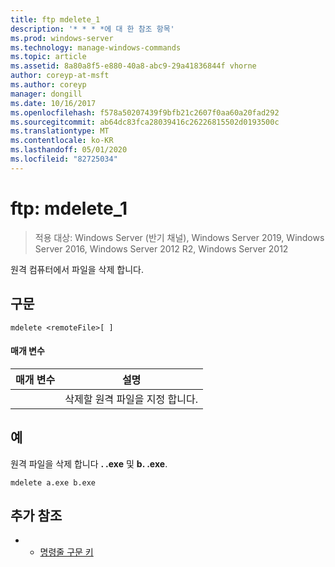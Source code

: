 ```yaml
---
title: ftp mdelete_1
description: '* * * *에 대 한 참조 항목'
ms.prod: windows-server
ms.technology: manage-windows-commands
ms.topic: article
ms.assetid: 8a80a8f5-e880-40a8-abc9-29a41836844f vhorne
author: coreyp-at-msft
ms.author: coreyp
manager: dongill
ms.date: 10/16/2017
ms.openlocfilehash: f578a50207439f9bfb21c2607f0aa60a20fad292
ms.sourcegitcommit: ab64dc83fca28039416c26226815502d0193500c
ms.translationtype: MT
ms.contentlocale: ko-KR
ms.lasthandoff: 05/01/2020
ms.locfileid: "82725034"
---
```

# <a name="ftp-mdelete_1"></a>ftp: mdelete_1

> 적용 대상: Windows Server (반기 채널), Windows Server 2019, Windows Server 2016, Windows Server 2012 R2, Windows Server 2012

원격 컴퓨터에서 파일을 삭제 합니다.   
## <a name="syntax"></a>구문  
```  
mdelete <remoteFile>[ ]  
```  
#### <a name="parameters"></a>매개 변수  

|  매개 변수   |             설명              |
|--------------|--------------------------------------|
| <remoteFile> | 삭제할 원격 파일을 지정 합니다. |

## <a name="examples"></a>예  
원격 파일을 삭제 합니다 **. .exe** 및 **b. .exe**.  
```  
mdelete a.exe b.exe  
```  
## <a name="additional-references"></a>추가 참조  
-   - [명령줄 구문 키](command-line-syntax-key.md)  
